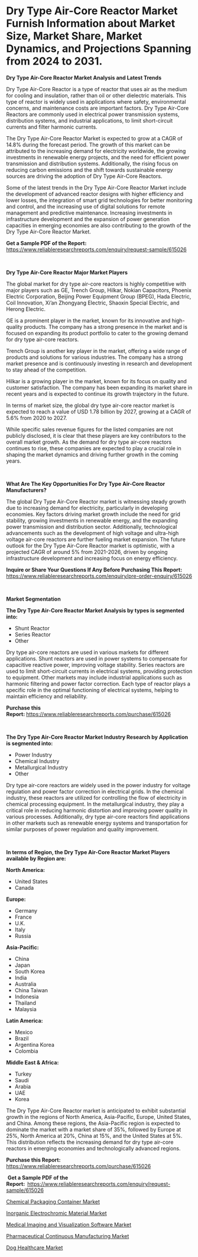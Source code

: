 <p><h1>Dry Type Air-Core Reactor Market Furnish Information about Market Size, Market Share, Market Dynamics, and Projections Spanning from 2024 to 2031.</h1></p><p><strong>Dry Type Air-Core Reactor Market Analysis and Latest Trends</strong></p>
<p><p>Dry Type Air-Core Reactor is a type of reactor that uses air as the medium for cooling and insulation, rather than oil or other dielectric materials. This type of reactor is widely used in applications where safety, environmental concerns, and maintenance costs are important factors. Dry Type Air-Core Reactors are commonly used in electrical power transmission systems, distribution systems, and industrial applications, to limit short-circuit currents and filter harmonic currents.</p><p>The Dry Type Air-Core Reactor Market is expected to grow at a CAGR of 14.8% during the forecast period. The growth of this market can be attributed to the increasing demand for electricity worldwide, the growing investments in renewable energy projects, and the need for efficient power transmission and distribution systems. Additionally, the rising focus on reducing carbon emissions and the shift towards sustainable energy sources are driving the adoption of Dry Type Air-Core Reactors.</p><p>Some of the latest trends in the Dry Type Air-Core Reactor Market include the development of advanced reactor designs with higher efficiency and lower losses, the integration of smart grid technologies for better monitoring and control, and the increasing use of digital solutions for remote management and predictive maintenance. Increasing investments in infrastructure development and the expansion of power generation capacities in emerging economies are also contributing to the growth of the Dry Type Air-Core Reactor Market.</p></p>
<p><strong>Get a Sample PDF of the Report:&nbsp;</strong> <a href="https://www.reliableresearchreports.com/enquiry/request-sample/615026">https://www.reliableresearchreports.com/enquiry/request-sample/615026</a></p>
<p>&nbsp;</p>
<p><strong>Dry Type Air-Core Reactor Major Market Players</strong></p>
<p><p>The global market for dry type air-core reactors is highly competitive with major players such as GE, Trench Group, Hilkar, Nokian Capacitors, Phoenix Electric Corporation, Beijing Power Equipment Group (BPEG), Hada Electric, Coil Innovation, Xi’an Zhongyang Electric, Shaoxin Special Electric, and Herong Electric. </p><p>GE is a prominent player in the market, known for its innovative and high-quality products. The company has a strong presence in the market and is focused on expanding its product portfolio to cater to the growing demand for dry type air-core reactors.</p><p>Trench Group is another key player in the market, offering a wide range of products and solutions for various industries. The company has a strong market presence and is continuously investing in research and development to stay ahead of the competition.</p><p>Hilkar is a growing player in the market, known for its focus on quality and customer satisfaction. The company has been expanding its market share in recent years and is expected to continue its growth trajectory in the future.</p><p>In terms of market size, the global dry type air-core reactor market is expected to reach a value of USD 1.78 billion by 2027, growing at a CAGR of 5.6% from 2020 to 2027. </p><p>While specific sales revenue figures for the listed companies are not publicly disclosed, it is clear that these players are key contributors to the overall market growth. As the demand for dry type air-core reactors continues to rise, these companies are expected to play a crucial role in shaping the market dynamics and driving further growth in the coming years.</p></p>
<p>&nbsp;</p>
<p><strong>What Are The Key Opportunities For Dry Type Air-Core Reactor Manufacturers?</strong></p>
<p><p>The global Dry Type Air-Core Reactor market is witnessing steady growth due to increasing demand for electricity, particularly in developing economies. Key factors driving market growth include the need for grid stability, growing investments in renewable energy, and the expanding power transmission and distribution sector. Additionally, technological advancements such as the development of high voltage and ultra-high voltage air-core reactors are further fueling market expansion. The future outlook for the Dry Type Air-Core Reactor market is optimistic, with a projected CAGR of around 5% from 2021-2026, driven by ongoing infrastructure development and increasing focus on energy efficiency.</p></p>
<p><strong>Inquire or Share Your Questions If Any Before Purchasing This Report:</strong> <a href="https://www.reliableresearchreports.com/enquiry/pre-order-enquiry/615026">https://www.reliableresearchreports.com/enquiry/pre-order-enquiry/615026</a></p>
<p>&nbsp;</p>
<p><strong>Market Segmentation</strong></p>
<p><strong>The Dry Type Air-Core Reactor Market Analysis by types is segmented into:</strong></p>
<p><ul><li>Shunt Reactor</li><li>Series Reactor</li><li>Other</li></ul></p>
<p><p>Dry type air-core reactors are used in various markets for different applications. Shunt reactors are used in power systems to compensate for capacitive reactive power, improving voltage stability. Series reactors are used to limit short-circuit currents in electrical systems, providing protection to equipment. Other markets may include industrial applications such as harmonic filtering and power factor correction. Each type of reactor plays a specific role in the optimal functioning of electrical systems, helping to maintain efficiency and reliability.</p></p>
<p><strong>Purchase this Report:&nbsp;</strong><a href="https://www.reliableresearchreports.com/purchase/615026">https://www.reliableresearchreports.com/purchase/615026</a></p>
<p>&nbsp;</p>
<p><strong>The Dry Type Air-Core Reactor Market Industry Research by Application is segmented into:</strong></p>
<p><ul><li>Power Industry</li><li>Chemical Industry</li><li>Metallurgical Industry</li><li>Other</li></ul></p>
<p><p>Dry type air-core reactors are widely used in the power industry for voltage regulation and power factor correction in electrical grids. In the chemical industry, these reactors are utilized for controlling the flow of electricity in chemical processing equipment. In the metallurgical industry, they play a critical role in reducing harmonic distortion and improving power quality in various processes. Additionally, dry type air-core reactors find applications in other markets such as renewable energy systems and transportation for similar purposes of power regulation and quality improvement.</p></p>
<p>&nbsp;</p>
<p><strong>In terms of Region, the Dry Type Air-Core Reactor Market Players available by Region are:</strong></p>
<p>
    <p> <strong> North America: </strong>
        <ul>
            <li>United States</li>
            <li>Canada</li>
        </ul>
        </p> 
    <p> <strong> Europe: </strong>
        <ul>
            <li>Germany</li>
            <li>France</li>
            <li>U.K.</li>
            <li>Italy</li>
            <li>Russia</li>
        </ul>
        </p> 
    <p> <strong> Asia-Pacific: </strong>
        <ul>
            <li>China</li>
            <li>Japan</li>
            <li>South Korea</li>
            <li>India</li>
            <li>Australia</li>
            <li>China Taiwan</li>
            <li>Indonesia</li>
            <li>Thailand</li>
            <li>Malaysia</li>
        </ul>
        </p> 
    <p> <strong> Latin America: </strong>
        <ul>
            <li>Mexico</li>
            <li>Brazil</li>
            <li>Argentina Korea</li>
            <li>Colombia</li>
        </ul>
        </p> 
    <p> <strong> Middle East & Africa: </strong>
        <ul>
            <li>Turkey</li>
            <li>Saudi</li>
            <li>Arabia</li>
            <li>UAE</li>
            <li>Korea</li>
        </ul>
    </p>
    </p>
<p><p>The Dry Type Air-Core Reactor market is anticipated to exhibit substantial growth in the regions of North America, Asia-Pacific, Europe, United States, and China. Among these regions, the Asia-Pacific region is expected to dominate the market with a market share of 35%, followed by Europe at 25%, North America at 20%, China at 15%, and the United States at 5%. This distribution reflects the increasing demand for dry type air-core reactors in emerging economies and technologically advanced regions.</p></p>
<p><strong>Purchase this Report: </strong><a href="https://www.reliableresearchreports.com/purchase/615026">https://www.reliableresearchreports.com/purchase/615026</a></p>
<p>&nbsp;<strong>Get a Sample PDF of the Report:&nbsp;&nbsp;</strong><a href="https://www.reliableresearchreports.com/enquiry/request-sample/615026">https://www.reliableresearchreports.com/enquiry/request-sample/615026</a></p>
<p><strong></strong></p>
<p><p><a href="https://issuu.com/reportprime-2/docs/chemical-packaging-container-market-size-2030.pptx">Chemical Packaging Container Market</a></p><p><a href="https://github.com/bmorecock/Market-Research-Report-List-2/blob/main/inorganic-electrochromic-material-market.md">Inorganic Electrochromic Material Market</a></p><p><a href="https://issuu.com/reportprime-2/docs/medical-imaging-and-visualization-software-market-">Medical Imaging and Visualization Software Market</a></p><p><a href="https://medium.com/@merrittrice2023/analyzing-pharmaceutical-continuous-manufacturing-market-global-industry-perspective-and-forecast-0cbf69dd7bb8">Pharmaceutical Continuous Manufacturing Market</a></p><p><a href="https://medium.com/@merrittrice2023/decoding-dog-healthcare-market-metrics-market-share-trends-and-growth-patterns-9774ac111503">Dog Healthcare Market</a></p></p>